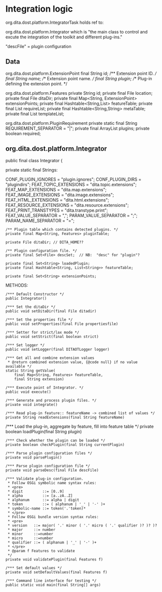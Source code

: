 # Integration logic

org.dita.dost.platform.IntegratorTask holds ref to:

org.dita.dost.platform.Integrator which is "the main class to control
and excute the integration of the toolkit and different plug-ins."

"descFile" = plugin configuration

## Data

org.dita.dost.platform.ExtensionPoint
    final String id;    /** Extension point ID. */
    final String name;    /** Extension point name. */
    final String plugin;    /** Plug-in defining the extension point. */

 org.dita.dost.platform.Features
    private String id;
    private final File location;
    private final File ditaDir;
    private final Map<String, ExtensionPoint> extensionPoints;
    private final Hashtable<String,List<String>> featureTable;
    private final List<PluginRequirement> requireList;
    private final Hashtable<String,String> metaTable;
    private final List<String> templateList;

org.dita.dost.platform.PluginRequirement
    private static final String REQUIREMENT_SEPARATOR = "|";
    private final ArrayList<String> plugins;
    private boolean required;


## org.dita.dost.platform.Integrator

public final class Integrator {

private static final Strings:

CONF_PLUGIN_IGNORES = "plugin.ignores";
CONF_PLUGIN_DIRS = "plugindirs";
FEAT_TOPIC_EXTENSIONS = "dita.topic.extensions";
FEAT_MAP_EXTENSIONS = "dita.map.extensions";
FEAT_IMAGE_EXTENSIONS = "dita.image.extensions";
FEAT_HTML_EXTENSIONS = "dita.html.extensions";
FEAT_RESOURCE_EXTENSIONS = "dita.resource.extensions";
FEAT_PRINT_TRANSTYPES = "dita.transtype.print";
FEAT_VALUE_SEPARATOR = ",";
PARAM_VALUE_SEPARATOR = ";";
PARAM_NAME_SEPARATOR = "=";

    /** Plugin table which contains detected plugins. */
    private final Map<String, Features> pluginTable;

    private File ditaDir; // DITA_HOME??

    /** Plugin configuration file. */
    private final Set<File> descSet;  // NB:  "desc" for "plugin"?

    private final Set<String> loadedPlugin;
    private final Hashtable<String, List<String>> featureTable;

    private final Set<String> extensionPoints;

METHODS:

    /*** Default Constructor */
    public Integrator()

    /*** Set the ditaDir */
    public void setDitaDir(final File ditadir)

    /*** Set the properties file */
    public void setProperties(final File propertiesfile)

    /*** Setter for strict/lax mode */
    public void setStrict(final boolean strict)

    /*** Set logger */
    public void setLogger(final DITAOTLogger logger)

    /*** Get all and combine extension values
     * @return combined extension value, {@code null} if no value available */
    static String getValue(
	    final Map<String, Features> featureTable,
		final String extension)

    /*** Execute point of Integrator. */
    public void execute()

    /*** Generate and process plugin files. */
    private void integrate()

    /*** Read plug-in feature:: featureName -> combined list of values */
    private String readExtensions(final String featureName)

   /*** Load the plug-in, aggregate by feature, fill into feature table */
    private boolean loadPlugin(final String plugin)

    /*** Check whether the plugin can be loaded */
    private boolean checkPlugin(final String currentPlugin)

    /*** Parse plugin configuration files */
    private void parsePlugin()

    /*** Parse plugin configuration file */
    private void parseDesc(final File descFile)

    /*** Validate plug-in configuration.
     * Follow OSGi symbolic name syntax rules:
     * <pre>
     * digit         ::= [0..9]
     * alpha         ::= [a..zA..Z]
     * alphanum      ::= alpha | digit
     * token         ::= ( alphanum | '_' | '-' )+
     * symbolic-name ::= token('.'token)*
     * </pre>
     * Follow OSGi bundle version syntax rules:
     * <pre>
     * version   ::= major( '.' minor ( '.' micro ( '.' qualifier )? )? )?
     * major     ::= number
     * minor     ::=number
     * micro     ::=number
     * qualifier ::= ( alphanum | '_' | '-' )+
     * </pre>
     * @param f Features to validate
     */
    private void validatePlugin(final Features f)

    /*** Set default values */
    private void setDefaultValues(final Features f)

    /*** Command line interface for testing */
    public static void main(final String[] args)
